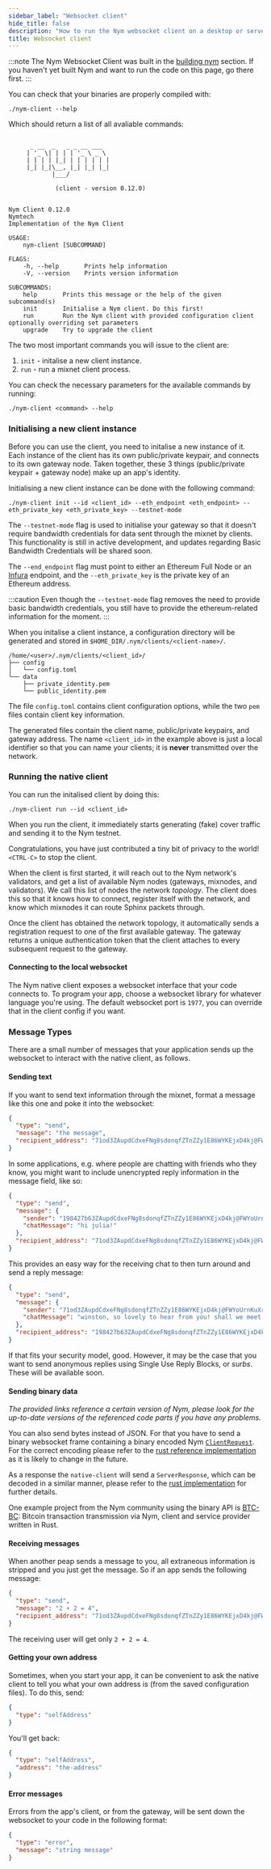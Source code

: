 ```yaml
---
sidebar_label: "Websocket client"
hide_title: false
description: "How to run the Nym websocket client on a desktop or server machine."
title: Websocket client
---
```


 

:::note
The Nym Websocket Client was built in the [building nym](/docs/next/run-nym-nodes/build-nym/) section. If you haven't yet built Nym and want to run the code on this page, go there first.
:::

You can check that your binaries are properly compiled with:

```
./nym-client --help
```

Which should return a list of all avaliable commands:

```

      _ __  _   _ _ __ ___
     | '_ \| | | | '_ \ _ \
     | | | | |_| | | | | | |
     |_| |_|\__, |_| |_| |_|
            |___/

             (client - version 0.12.0)

    
Nym Client 0.12.0
Nymtech
Implementation of the Nym Client

USAGE:
    nym-client [SUBCOMMAND]

FLAGS:
    -h, --help       Prints help information
    -V, --version    Prints version information

SUBCOMMANDS:
    help       Prints this message or the help of the given subcommand(s)
    init       Initialise a Nym client. Do this first!
    run        Run the Nym client with provided configuration client optionally overriding set parameters
    upgrade    Try to upgrade the client

```

The two most important commands you will issue to the client are: 

1. `init` - initalise a new client instance. 
2. `run` - run a mixnet client process. 

You can check the necessary parameters for the available commands by running:

```
./nym-client <command> --help 
```

### Initialising a new client instance

Before you can use the client, you need to initalise a new instance of it. Each instance of the client has its own public/private keypair, and connects to its own gateway node. Taken together, these 3 things (public/private keypair + gateway node) make up an app's identity.

Initialising a new client instance can be done with the following command:

```
./nym-client init --id <client_id> --eth_endpoint <eth_endpoint> --eth_private_key <eth_private_key> --testnet-mode
```

The `--testnet-mode` flag is used to initialise your gateway so that it doesn't require bandwidth credentials for data sent through the mixnet by clients. This functionality is still in active development, and updates regarding Basic Bandwidth Credentials will be shared soon. 

The `--end_endpoint` flag must point to either an Ethereum Full Node or an [Infura](https://infura.io/) endpoint, and the `--eth_private_key` is the private key of an Ethereum address. 

:::caution
Even though the `--testnet-mode` flag removes the need to provide basic bandwidth credentials, you still have to provide the ethereum-related information for the moment.
::: 

When you initalise a client instance, a configuration directory will be generated and stored in `$HOME_DIR/.nym/clients/<client-name>/`.

```
/home/<user>/.nym/clients/<client_id>/
├── config
│   └── config.toml
└── data
    ├── private_identity.pem
    └── public_identity.pem
```

The file `config.toml` contains client configuration options, while the two `pem` files contain client key information.

The generated files contain the client name, public/private keypairs, and gateway address. The name `<client_id>` in the example above is just a local identifier so that you can name your clients; it is **never** transmitted over the network.

### Running the native client

You can run the initalised client by doing this:

```
./nym-client run --id <client_id>
```

When you run the client, it immediately starts generating (fake) cover traffic and sending it to the Nym testnet.

Congratulations, you have just contributed a tiny bit of privacy to the world! `<CTRL-C>` to stop the client.

When the client is first started, it will reach out to the Nym network's validators, and get a list of available Nym nodes (gateways, mixnodes, and validators). We call this list of nodes the network _topology_. The client does this so that it knows how to connect, register itself with the network, and know which mixnodes it can route Sphinx packets through.

Once the client has obtained the network topology, it automatically sends a registration request to one of the first available gateway. The gateway returns a unique authentication token that the client attaches to every subsequent request to the gateway.

#### Connecting to the local websocket

The Nym native client exposes a websocket interface that your code connects to. To program your app, choose a websocket library for whatever language you're using. The default websocket port is `1977`, you can override that in the client config if you want.

<!-- ### A simple example peap

Let's write some code. Sometimes when you're learning something new it's easiest to see a short working example. Here's a simple app written in Python. This example is packaged with the Nym platform, dig around in the `python-examples` directory inside `clients/native`

```python
import asyncio
import json
import websockets

self_address_request = json.dumps({"type": "selfAddress"})


async def send_text():
    message = "Hello Nym!"

    uri = "ws://localhost:1977"
    async with websockets.connect(uri) as websocket:  # 1
        await websocket.send(self_address_request)
        self_address = json.loads(await websocket.recv())
        print("our address is: {}".format(self_address["address"]))

        text_send = json.dumps(
            {  # 2
                "type": "send",
                "message": message,
                "recipient": self_address["address"],
            }
        )

        print("sending '{}' over the mix network...".format(message))
        await websocket.send(text_send)  # 3
        msg_send_confirmation = json.loads(await websocket.recv())  # 4
        assert msg_send_confirmation["type"], "send"

        print("waiting to receive a message from the mix network...")
        received_message = await websocket.recv()  # 5
        print("received {} from the mix network!".format(received_message))


asyncio.get_event_loop().run_until_complete(send_text())
```

The Python code does the following.

1. connects to the websocket on port 1977
2. formats a message to send. Nym messages have defined JSON formats.
3. sends the message into the websocket. The native client packages the message into a Sphinx packet and sends it to the mixnet
4. waits for confirmation that the message hit the native client
5. waits to receive messages from other Nym apps

By varying the message content, you can easily build sophisticated Service Provider apps. For example, instead of `print("received {} from the mix network!".format(received_message))` your Service Provider might take some action on behalf of the user - perhaps initiating a network request, a blockchain transaction, or writing to a local data store. -->

### Message Types

There are a small number of messages that your application sends up the websocket to interact with the native client, as follows.

#### Sending text

If you want to send text information through the mixnet, format a message like this one and poke it into the websocket:

```json
{
  "type": "send",
  "message": "the message",
  "recipient_address": "71od3ZAupdCdxeFNg8sdonqfZTnZZy1E86WYKEjxD4kj@FWYoUrnKuXryysptnCZgUYRTauHq4FnEFu2QGn5LZWbm"
}
```

In some applications, e.g. where people are chatting with friends who they know, you might want to include unencrypted reply information in the message field, like so:

```json
{
  "type": "send",
  "message": {
    "sender": "198427b63ZAupdCdxeFNg8sdonqfZTnZZy1E86WYKEjxD4kj@FWYoUrnKuXryysptnCZgUYRTauHq4FnEFu2QGn5LZWbm",
    "chatMessage": "hi julia!"
  },
  "recipient_address": "71od3ZAupdCdxeFNg8sdonqfZTnZZy1E86WYKEjxD4kj@FWYoUrnKuXryysptnCZgUYRTauHq4FnEFu2QGn5LZWbm"
}
```

This provides an easy way for the receiving chat to then turn around and send a reply message:

```json
{
  "type": "send",
  "message": {
    "sender": "71od3ZAupdCdxeFNg8sdonqfZTnZZy1E86WYKEjxD4kj@FWYoUrnKuXryysptnCZgUYRTauHq4FnEFu2QGn5LZWbm",
    "chatMessage": "winston, so lovely to hear from you! shall we meet at the antiques shop?"
  },
  "recipient_address": "198427b63ZAupdCdxeFNg8sdonqfZTnZZy1E86WYKEjxD4kj@FWYoUrnKuXryysptnCZgUYRTauHq4FnEFu2QGn5LZWbm"
}
```

If that fits your security model, good. However, it may be the case that you want to send anonymous replies using Single Use Reply Blocks, or _surbs_. These will be available soon.

#### Sending binary data

*The provided links reference a certain version of Nym, please look for the up-to-date versions of the referenced code
parts if you have any problems.*

You can also send bytes instead of JSON. For that you have to send a binary websocket frame containing a binary encoded
Nym [`ClientRequest`](https://github.com/nymtech/nym/blob/6f8ae53f0c47aa82b14e96bc313f47643c505063/clients/native/websocket-requests/src/requests.rs#L36).
For the correct encoding please refer to the [rust reference implementation](https://github.com/nymtech/nym/blob/6f8ae53f0c47aa82b14e96bc313f47643c505063/clients/native/websocket-requests/src/requests.rs#L216)
as it is likely to change in the future.

As a response the `native-client` will send a `ServerResponse`, which can be decoded in a similar manner, please refer
to the [rust implementation](https://github.com/nymtech/nym/blob/6f8ae53f0c47aa82b14e96bc313f47643c505063/clients/native/websocket-requests/src/responses.rs#L286)
for further details.

One example project from the Nym community using the binary API is [BTC-BC](https://github.com/sgeisler/btcbc-rs/): Bitcoin transaction transmission via Nym, client and service provider written in Rust.

#### Receiving messages

When another peap sends a message to you, all extraneous information is stripped and you just get the message. So if an app sends the following message:

```json
{
  "type": "send",
  "message": "2 + 2 = 4",
  "recipient_address": "71od3ZAupdCdxeFNg8sdonqfZTnZZy1E86WYKEjxD4kj@FWYoUrnKuXryysptnCZgUYRTauHq4FnEFu2QGn5LZWbm"
}
```

The receiving user will get only `2 + 2 = 4`.

#### Getting your own address

Sometimes, when you start your app, it can be convenient to ask the native client to tell you what your own address is (from the saved configuration files). To do this, send:

```json
{
  "type": "selfAddress"
}
```

You'll get back:

```json
{
  "type": "selfAddress",
  "address": "the-address"
}
```

#### Error messages

Errors from the app's client, or from the gateway, will be sent down the websocket to your code in the following format:

```json
{
  "type": "error",
  "message": "string message"
}
```
